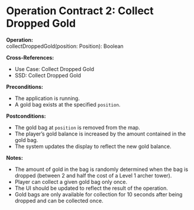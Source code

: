 # Operation Contract 2: Collect Dropped Gold

**Operation:**  
collectDroppedGold(position: Position): Boolean

**Cross-References:**  
- Use Case: Collect Dropped Gold  
- SSD: Collect Dropped Gold

**Preconditions:**  
- The application is running.
- A gold bag exists at the specified `position`.

**Postconditions:**  
- The gold bag at `position` is removed from the map.
- The player’s gold balance is increased by the amount contained in the gold bag.
- The system updates the display to reflect the new gold balance.

**Notes:**
- The amount of gold in the bag is randomly determined when the bag is dropped (between 2 and half the cost of a Level 1 archer tower).
- Player can collect a given gold bag only once.
- The UI should be updated to reflect the result of the operation.
- Gold bags are only available for collection for 10 seconds after being dropped and can be collected once.
